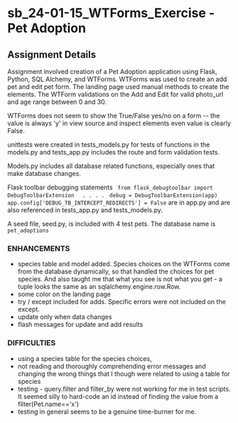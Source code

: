 # sb_24-01-15_WTForms_Exercise - Pet Adoption


## Assignment Details
Assignment involved creation of a Pet Adoption application using Flask, Python, SQL Alchemy, and WTForms. WTForms was used to create an add pet and edit pet form. The landing page used manual methods to create the elements. The WTForm validations on the Add and Edit for valid photo_url and age range between 0 and 30.

WTForms does not seem to show the True/False yes/no on a form -- the value is always 'y' in view source and inspect elements even value is clearly False.

unittests were created in tests_models.py for tests of functions in the models.py and tests_app.py includes the route and form validation tests. 

Models.py includes all database related functions, especially ones that make database changes.

Flask toolbar debugging statements
``` from flask_debugtoolbar import DebugToolbarExtension```
```  . . . .```
``` debug = DebugToolbarExtension(app)```
``` app.config['DEBUG_TB_INTERCEPT_REDIRECTS'] = False```
are in app.py and are also referenced in tests_app.py and tests_models.py.

A seed file, seed.py, is included with 4 test pets. The database name is ```pet_adoptions```


### ENHANCEMENTS
- species table and model added. Species choices on the WTForms come from the database dynamically, so that handled the choices for pet species. And also taught me that what you see is not what you get - a tuple looks the same as an sqlalchemy.engine.row.Row.
- some color on the landing page 
- try / except included for adds. Specific errors were not included on the except.
- update only when data changes
- flash messages for update and add results


### DIFFICULTIES 
- using a species table for the species choices, 
- not reading and thoroughly comprehending error messages and changing the wrong things that I though were related to using a table for species
- testing - query.filter and filter_by were not working for me in test scripts. It seemed silly to hard-code an id instead of finding the value from a filter(Pet.name=='x')
- testing in general seems to be a genuine time-burner for me.

